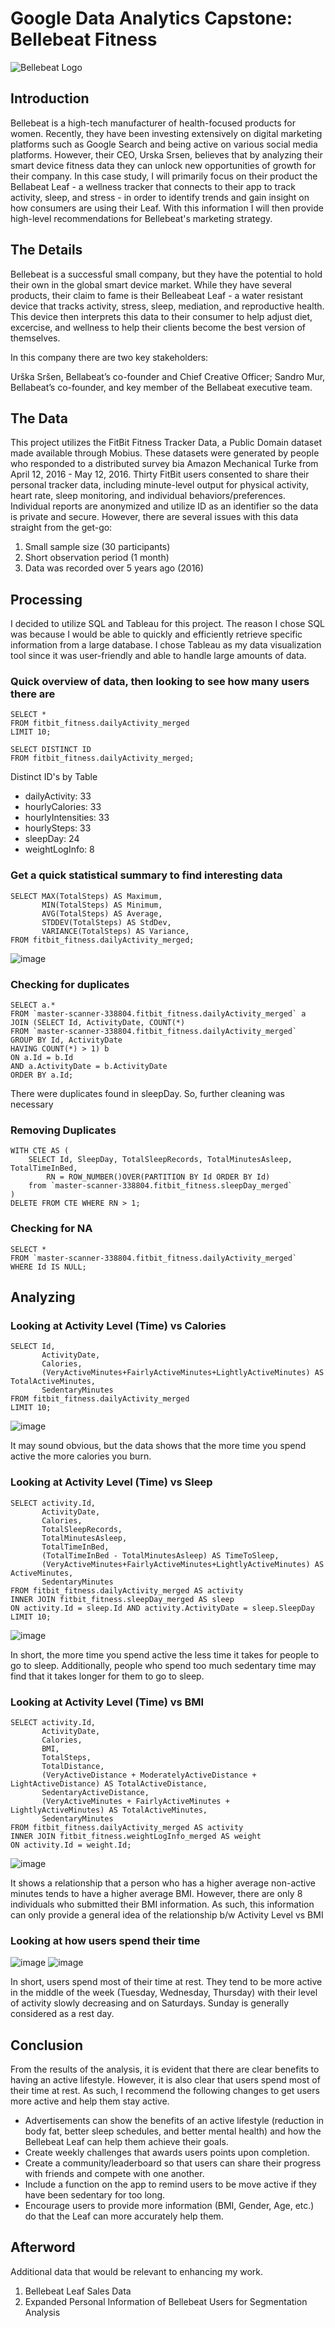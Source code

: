 # Google Data Analytics Capstone: Bellebeat Fitness

![Bellebeat Logo](https://user-images.githubusercontent.com/42982734/174476404-0f292d86-b46e-4239-a9d3-289abeaf9ebc.png)

## Introduction

Bellebeat is a high-tech manufacturer of health-focused products for women. Recently, they have been investing extensively on digital marketing platforms such as Google Search and being active on various social media platforms. However, their CEO, Urska Srsen, believes that by analyzing their smart device fitness data they can unlock new opportunities of growth for their company. In this case study, I will primarily focus on their product the Bellabeat Leaf - a wellness tracker that connects to their app to track activity, sleep, and stress - in order to identify trends and gain insight on how consumers are using their Leaf. With this information I will then provide high-level  recommendations for Bellebeat's marketing strategy.

## The Details
Bellebeat is a successful small company, but they have the potential to hold their own in the global smart device market. While they have several products, their claim to fame is their Belleabeat Leaf - a water resistant device that tracks activity, stress, sleep, mediation, and reproductive health. This device then interprets this data to  their consumer to help adjust diet, excercise, and wellness to help their clients become the best version of themselves.

In this company there are two key stakeholders:

Urška Sršen, Bellabeat’s co-founder and Chief Creative Officer;
Sandro Mur, Bellabeat’s co-founder, and key member of the Bellabeat executive team. 

## The Data
This project utilizes the FitBit Fitness Tracker Data, a Public Domain dataset made available through Mobius. These datasets were generated by people who responded to a distributed survey bia Amazon Mechanical Turke from April 12, 2016 - May 12, 2016. Thirty FitBit users consented to share their personal tracker data, including minute-level output for physical activity, heart rate, sleep monitoring, and individual behaviors/preferences. Individual reports are anonymized and utilize ID as an identifier so the data is private and secure. However, there are several issues with this data straight from the get-go:

1. Small sample size (30 participants)
2. Short observation period (1 month)
3. Data was recorded over 5 years ago (2016)

## Processing
I decided to utilize SQL and Tableau for this project. 
The reason I chose SQL was because I would be able to quickly and efficiently retrieve specific information from a large database.
I chose Tableau as my data visualization tool since it was user-friendly and able to handle large amounts of data.

### Quick overview of data, then looking to see how many users there are
~~~
SELECT *
FROM fitbit_fitness.dailyActivity_merged
LIMIT 10;

SELECT DISTINCT ID
FROM fitbit_fitness.dailyActivity_merged;
~~~
Distinct ID's by Table
- dailyActivity: 33
- hourlyCalories: 33
- hourlyIntensities: 33
- hourlySteps: 33
- sleepDay: 24
- weightLogInfo: 8

### Get a quick statistical summary to find interesting data
~~~
SELECT MAX(TotalSteps) AS Maximum,
       MIN(TotalSteps) AS Minimum,
       AVG(TotalSteps) AS Average,
       STDDEV(TotalSteps) AS StdDev,
       VARIANCE(TotalSteps) AS Variance,
FROM fitbit_fitness.dailyActivity_merged;
~~~
![image](https://user-images.githubusercontent.com/42982734/174471414-37012bed-29db-41c7-96ec-ecb166ba97d6.png)

### Checking for duplicates
~~~
SELECT a.*
FROM `master-scanner-338804.fitbit_fitness.dailyActivity_merged` a
JOIN (SELECT Id, ActivityDate, COUNT(*)
FROM `master-scanner-338804.fitbit_fitness.dailyActivity_merged`
GROUP BY Id, ActivityDate
HAVING COUNT(*) > 1) b
ON a.Id = b.Id
AND a.ActivityDate = b.ActivityDate
ORDER BY a.Id;
~~~

There were duplicates found in sleepDay. So, further cleaning was necessary

### Removing Duplicates
~~~
WITH CTE AS (
    SELECT Id, SleepDay, TotalSleepRecords, TotalMinutesAsleep, TotalTimeInBed,
        RN = ROW_NUMBER()OVER(PARTITION BY Id ORDER BY Id)
    from `master-scanner-338804.fitbit_fitness.sleepDay_merged`
)
DELETE FROM CTE WHERE RN > 1;
~~~

### Checking for NA
~~~
SELECT *
FROM `master-scanner-338804.fitbit_fitness.dailyActivity_merged`
WHERE Id IS NULL;
~~~


## Analyzing
### Looking at Activity Level (Time) vs Calories
~~~
SELECT Id, 
       ActivityDate,
       Calories,
       (VeryActiveMinutes+FairlyActiveMinutes+LightlyActiveMinutes) AS TotalActiveMinutes, 
       SedentaryMinutes
FROM fitbit_fitness.dailyActivity_merged
LIMIT 10;
~~~
![image](https://user-images.githubusercontent.com/42982734/174474102-8b4bad4d-23fe-4460-9848-acada9729d16.png)

It may sound obvious, but the data shows that the more time you spend active the more calories you burn.

### Looking at Activity Level (Time) vs Sleep
~~~
SELECT activity.Id, 
       ActivityDate, 
       Calories, 
       TotalSleepRecords, 
       TotalMinutesAsleep, 
       TotalTimeInBed, 
       (TotalTimeInBed - TotalMinutesAsleep) AS TimeToSleep,
       (VeryActiveMinutes+FairlyActiveMinutes+LightlyActiveMinutes) AS ActiveMinutes, 
       SedentaryMinutes
FROM fitbit_fitness.dailyActivity_merged AS activity
INNER JOIN fitbit_fitness.sleepDay_merged AS sleep
ON activity.Id = sleep.Id AND activity.ActivityDate = sleep.SleepDay
LIMIT 10;
~~~
![image](https://user-images.githubusercontent.com/42982734/174474310-abc7a87a-60d7-455d-ad69-598f365443fa.png)

In short, the more time you spend active the less time it takes for people to go to sleep. 
Additionally, people who spend too much sedentary time may find that it takes longer for them to go to sleep.

### Looking at Activity Level (Time) vs BMI
~~~
SELECT activity.Id,
       ActivityDate,
       Calories, 
       BMI, 
       TotalSteps, 
       TotalDistance, 
       (VeryActiveDistance + ModeratelyActiveDistance + LightActiveDistance) AS TotalActiveDistance,
       SedentaryActiveDistance, 
       (VeryActiveMinutes + FairlyActiveMinutes + LightlyActiveMinutes) AS TotalActiveMinutes, 
       SedentaryMinutes
FROM fitbit_fitness.dailyActivity_merged AS activity
INNER JOIN fitbit_fitness.weightLogInfo_merged AS weight
ON activity.Id = weight.Id;
~~~~
![image](https://user-images.githubusercontent.com/42982734/174474389-0ffcc7f3-7f4e-4665-aac7-d2092af5208e.png)

It shows a relationship that a person who has a higher average non-active minutes tends to have a higher average BMI. 
However, there are only 8 individuals who submitted their BMI information.
As such, this information can only provide a general idea of the relationship b/w Activity Level vs BMI

### Looking at how users spend their time
![image](https://user-images.githubusercontent.com/42982734/174474538-eaf9d89d-8f77-42ba-b864-e34699a50ae5.png)
![image](https://user-images.githubusercontent.com/42982734/174474744-ba90225f-a85c-4268-b3fa-c076fc237b2a.png)

In short, users spend most of their time at rest.
They tend to be more active in the middle of the week (Tuesday, Wednesday, Thursday) with their level of activity slowly decreasing and on Saturdays.
Sunday is generally considered as a rest day.

## Conclusion
From the results of the analysis, it is evident that there are clear benefits to having an active lifestyle. 
However, it is also clear that users spend most of their time at rest. 
As such, I recommend the following changes to get users more active and help them stay active.

- Advertisements can show the benefits of an active lifestyle (reduction in body fat, better sleep schedules, and better mental health) and how the Bellebeat Leaf can help them achieve their goals.
- Create weekly challenges that awards users points upon completion.
- Create a community/leaderboard so that users can share their progress with friends and compete with one another.
- Include a function on the app to remind users to be move active if they have been sedentary for too long.
- Encourage users to provide more information (BMI, Gender, Age, etc.) do that the Leaf can more accurately help them.

## Afterword
Additional data that would be relevant to enhancing my work.
1. Bellebeat Leaf Sales Data
2. Expanded Personal Information of Bellebeat Users for Segmentation Analysis
